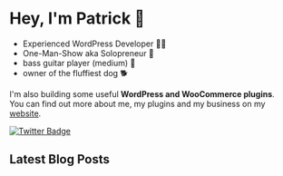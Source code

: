 <h1>Hey, I'm Patrick 👋</h1>

<ul>
<li>Experienced WordPress Developer 👨‍💻</li>
<li>One-Man-Show aka Solopreneur 🤟</li>
<li>bass guitar player (medium) 🎸</li>
<li>owner of the fluffiest dog 🐕</li>
</ul>

<p>
I'm also building some useful <b>WordPress and WooCommerce plugins</b>.<br>
You can find out more about me, my plugins and my business on my <a href="https://patrickposner.dev">website</a>.
</p>

[![Twitter Badge](https://img.shields.io/badge/Twitter-Profile-informational?style=flat&logo=twitter&logoColor=white&color=1CA2F1)](https://twitter.com/patrickposner_)

<h2>Latest Blog Posts</h2>
<!-- BLOG-POST-LIST:START -->
<!-- BLOG-POST-LIST:END --> 
